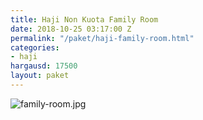 ```yaml
---
title: Haji Non Kuota Family Room
date: 2018-10-25 03:17:00 Z
permalink: "/paket/haji-family-room.html"
categories:
- haji
hargausd: 17500
layout: paket
---
```


![family-room.jpg](/uploads/family-room.jpg)